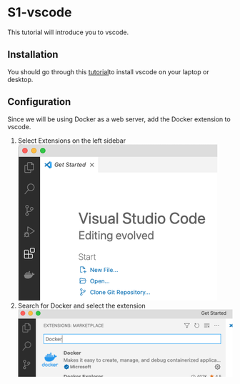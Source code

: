 # S1-vscode
This tutorial will introduce you to vscode.
## Installation
You should go through this [tutorial](https://code.visualstudio.com/docs/introvideos/basics)to install vscode on your laptop or desktop.
## Configuration
Since we will be using Docker as a web server, add the Docker extension to vscode.
1. Select Extensions on the left sidebar  
![](images/extensions.png)
2. Search for Docker and select the extension
![](images/extensions2.png) 
